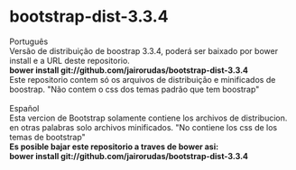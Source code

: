 # bootstrap-dist-3.3.4

Português <br/>
Versão de distribuição de boostrap 3.3.4, poderá ser baixado por bower install e a URL deste repositorio.<br/>
<strong>bower install git://github.com/jairorudas/bootstrap-dist-3.3.4</strong><br/>
Este repositorio contem só os arquivos de distribuição e minificados de boostrap. "Não contem o css dos temas padrão que tem boostrap"
<br/>
<br/>
Español
<br/>
Esta vercion de Bootstrap solamente contiene los archivos de distribucion. en otras palabras solo archivos minificados.
"No contiene los css de los temas de bootstrap"<br/>
<strong>Es posible bajar este repositorio a traves de bower asi:<br/>
bower install git://github.com/jairorudas/bootstrap-dist-3.3.4</strong>
